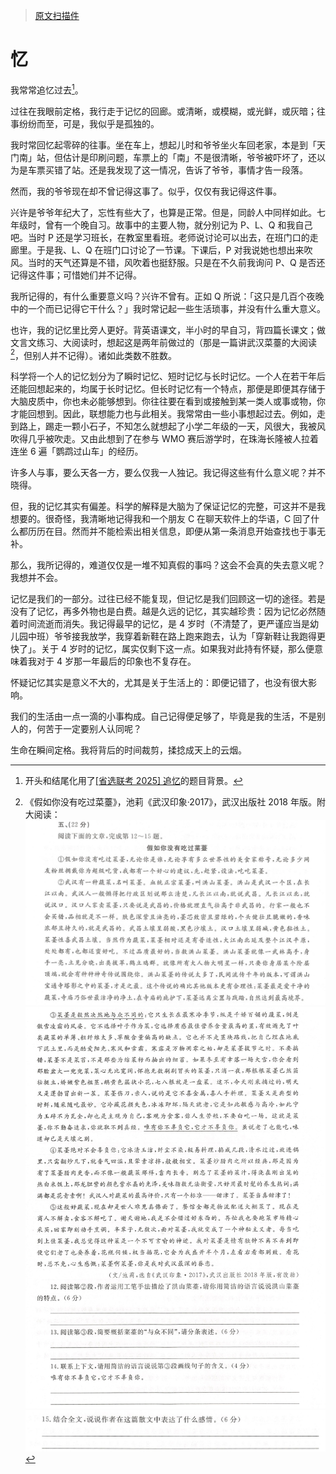 > [原文扫描件](/file/2025/09/Memory.zip)

# 忆

我常常追忆过去[^1]。

过往在我眼前定格，我行走于记忆的回廊。或清晰，或模糊，或光鲜，或灰暗；往事纷纷而至，可是，我似乎是孤独的。

我时常回忆起零碎的往事。坐在车上，想起儿时和爷爷坐火车回老家，本是到「天门南」站，但估计是印刷问题，车票上的「南」不是很清晰，爷爷被吓坏了，还以为是车票买错了站。还是我发现了这一情况，告诉了爷爷，事情才告一段落。

然而，我的爷爷现在却不曾记得这事了。似乎，仅仅有我记得这件事。

兴许是爷爷年纪大了，忘性有些大了，也算是正常。但是，同龄人中同样如此。七年级时，曾有一个晚自习。故事中的主要人物，就分别记为 P、L、Q 和我自己吧。当时 P 还是学习班长，在教室里看班。老师说讨论可以出去，在班门口的走廊里。于是我、L、Q 在班门口讨论了一节课。下课后，P 对我说她也想出来吹风。当时的天气还算是不错，风吹着也挺舒服。只是在不久前我询问 P、Q 是否还记得这件事；可惜她们并不记得。

我所记得的，有什么重要意义吗？兴许不曾有。正如 Q 所说：「这只是几百个夜晚中的一个而已记得它干什么？」我时常记起一些生活琐事，并没有什么重大意义。

也许，我的记忆里比旁人更好。背英语课文，半小时的早自习，背四篇长课文；做文言文练习、大阅读时，想起这是两年前做过的（那是一篇讲武汉菜薹的大阅读[^2]，但别人并不记得）。诸如此类数不胜数。

科学将一个人的记忆划分为了瞬时记忆、短时记忆与长时记忆。一个人在若干年后还能回想起来的，均属于长时记忆。但长时记忆有一个特点，那便是即便其存储于大脑皮质中，你也未必能够想到。你往往要在看到或接触到某一类人或事或物，你才能回想到。因此，联想能力也与此相关。我常常由一些小事想起过去。例如，走到路上，踢走一颗小石子，不知怎么就想起了小学二年级的一天，风很大，我被风吹得几乎被吹走。又由此想到了在参与 WMO 赛后游学时，在珠海长隆被人拉着连坐 $6$ 遍「鹦鹉过山车」的经历。

许多人与事，要么天各一方，要么仅我一人独记。我记得这些有什么意义呢？并不晓得。

但，我的记忆其实有偏差。科学的解释是大脑为了保证记忆的完整，可这并不是我想要的。很奇怪，我清晰地记得我和一个朋友 C 在聊天软件上的华语，C 回了什么都历历在目。然而并不能检索出相关信息，即便从第一条消息开始查找也于事无补。

那么，我所记得的，难道仅仅是一堆不知真假的事吗？这会不会真的失去意义呢？我想并不会。

记忆是我们的一部分。过往已经不能复现，但记忆是我们回顾这一切的途径。若是没有了记忆，再多外物也是白费。越是久远的记忆，其实越珍贵：因为记忆必然随着时间流逝而消失。我记得最早的记忆，是 $4$ 岁时（不清楚了，更严谨应当是幼儿园中班）爷爷接我放学，我穿着新鞋在路上跑来跑去，认为「穿新鞋让我跑得更快了」。关于 $4$ 岁时的记忆，属实仅剩下这一点。如果我对此持有怀疑，那么便意味着我对于 $4$ 岁那一年最后的印象也不复存在。

怀疑记忆其实是意义不大的，尤其是关于生活上的：即便记错了，也没有很大影响。

我们的生活由一点一滴的小事构成。自己记得便足够了，毕竟是我的生活，不是别人的，何苦于一定要别人认同呢？

生命在瞬间定格。我将背后的时间裁剪，揉捻成天上的云烟。

[^1]: 开头和结尾化用了[[省选联考 2025] 追忆](https://www.luogu.com.cn/problem/P11831)的题目背景。
[^2]: 《假如你没有吃过菜薹》，池莉《武汉印象·2017》，武汉出版社 $2018$ 年版。附大阅读：![](/img/2025/09/002.png)![](/img/2025/09/003.png)![](/img/2025/09/004.png)

